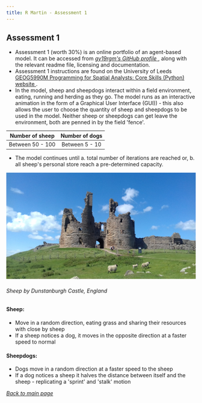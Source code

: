 ```yaml
---
title: R Martin - Assessment 1
---
```


## Assessment 1

* Assessment 1 (worth 30%) is an online portfolio of an agent-based model. It can be accessed from <a href="https://github.com/gy19rgm/GEOG5990Assessment1" target="_blank"> *gy19rgm's GitHub profile* </a>, along with the relevant readme file, licensing and documentation.
* Assessment 1 instructions are found on the University of Leeds <a href="https://www.geog.leeds.ac.uk/courses/computing/study/core-python/assessment1/index.html" target="_blank"> GEOG5990M Programming for Spatial Analysts: Core Skills (Python) website </a> .
* In the model, sheep and sheepdogs interact within a field environment, eating, running and herding as they go. The model runs as an interactive animation in the form of a Graphical User Interface (GUI)) - this also allows the user to choose the quantity of sheep and sheepdogs to be used in the model. Neither sheep or sheepdogs can get leave the environment, both are penned in by the field 'fence'.

| Number of sheep | Number of dogs |
| :---: | :---: |
| Between 50 - 100 | Between 5 - 10 |

* The model continues until a. total number of iterations are reached or, b. all sheep's personal store reach a pre-determined capacity. 

![Sheep - Dunstanburgh Castle](sheep1.jpg)
###### Sheep by Dunstanburgh Castle, England

#### Sheep:
* Move in a random direction, eating grass and sharing their resources with close by sheep
* If a sheep notices a dog, it moves in the opposite direction at a faster speed to normal

#### Sheepdogs:
* Dogs move in a random direction at a faster speed to the sheep
* If a dog notices a sheep it halves the distance between itself and the sheep - replicating a 'sprint' and 'stalk'  motion

[*Back to main page*](https://gy19rgm.github.io/)